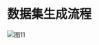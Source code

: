 # 数据集生成流程

![图11](https://user-images.githubusercontent.com/40713736/164639647-35cc0a74-b480-487a-b6c0-e4ff920052c6.png)
